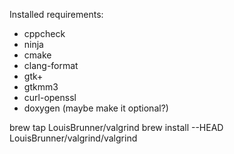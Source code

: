 
Installed requirements:
* cppcheck
* ninja
* cmake
* clang-format
* gtk+
* gtkmm3
* curl-openssl
* doxygen (maybe make it optional?)

brew tap LouisBrunner/valgrind
brew install --HEAD LouisBrunner/valgrind/valgrind
